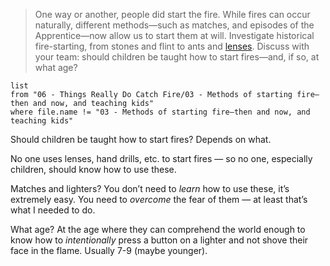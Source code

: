 > One way or another, people did start the fire. While fires can occur naturally, different methods—such as matches, and episodes of the Apprentice—now allow us to start them at will. Investigate historical fire-starting, from stones and flint to ants and [lenses](https://www.youtube.com/watch?v=0ZNsfx7soUs). Discuss with your team: should children be taught how to start fires—and, if so, at what age?

```dataview
list
from "06 - Things Really Do Catch Fire/03 - Methods of starting fire—then and now, and teaching kids"
where file.name != "03 - Methods of starting fire—then and now, and teaching kids"
```

Should children be taught how to start fires? Depends on what.

No one uses lenses, hand drills, etc. to start fires — so no one, especially children, should know how to use these.

Matches and lighters? You don’t need to *learn* how to use these, it’s extremely easy. You need to *overcome* the fear of them — at least that’s what I needed to do.

What age? At the age where they can comprehend the world enough to know how to *intentionally* press a button on a lighter and not shove their face in the flame. Usually 7-9 (maybe younger).
